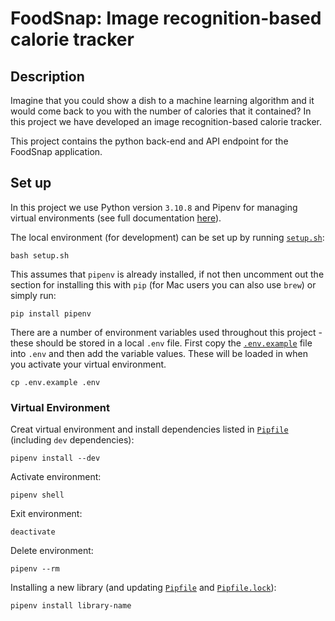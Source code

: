 # FoodSnap: Image recognition-based calorie tracker

## Description

Imagine that you could show a dish to a machine learning algorithm and it would come back to you with the number of calories that it contained? In this project we have developed an image recognition-based calorie tracker.

This project contains the python back-end and API endpoint for the FoodSnap application.

## Set up

In this project we use Python version `3.10.8` and Pipenv for managing virtual environments (see full documentation [here](https://pipenv-fork.readthedocs.io/en/latest/basics.html)).

The local environment (for development) can be set up by running [`setup.sh`](setup.sh):
```
bash setup.sh
```

This assumes that `pipenv` is already installed, if not then uncomment out the section for installing this with `pip` (for Mac users you can also use `brew`) or simply run:
```
pip install pipenv
```

There are a number of environment variables used throughout this project - these should be stored in a local `.env` file. First copy the [`.env.example`](.env.example) file into `.env` and then add the variable values. These will be loaded in when you activate your virtual environment.
```
cp .env.example .env
```

### Virtual Environment

Creat virtual environment and install dependencies listed in [`Pipfile`](Pipfile) (including `dev` dependencies):
```
pipenv install --dev
```

Activate environment:
```
pipenv shell
```

Exit environment:
```
deactivate
```

Delete environment:
```
pipenv --rm
```

Installing a new library (and updating [`Pipfile`](Pipfile) and [`Pipfile.lock`](Pipfile.lock)):
```
pipenv install library-name
```